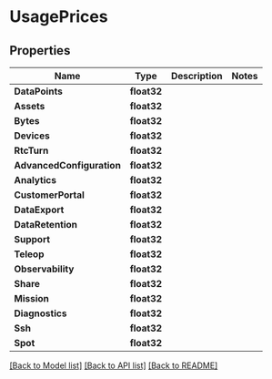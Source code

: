 # UsagePrices

## Properties

Name | Type | Description | Notes
------------ | ------------- | ------------- | -------------
**DataPoints** | **float32** |  | 
**Assets** | **float32** |  | 
**Bytes** | **float32** |  | 
**Devices** | **float32** |  | 
**RtcTurn** | **float32** |  | 
**AdvancedConfiguration** | **float32** |  | 
**Analytics** | **float32** |  | 
**CustomerPortal** | **float32** |  | 
**DataExport** | **float32** |  | 
**DataRetention** | **float32** |  | 
**Support** | **float32** |  | 
**Teleop** | **float32** |  | 
**Observability** | **float32** |  | 
**Share** | **float32** |  | 
**Mission** | **float32** |  | 
**Diagnostics** | **float32** |  | 
**Ssh** | **float32** |  | 
**Spot** | **float32** |  | 

[[Back to Model list]](../README.md#documentation-for-models) [[Back to API list]](../README.md#documentation-for-api-endpoints) [[Back to README]](../README.md)


